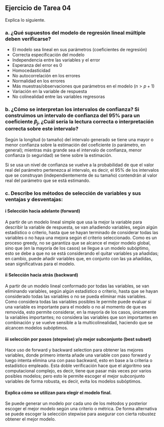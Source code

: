 ## Ejercicio de Tarea 04
Explica lo siguiente. 

### **a**. ¿Qué supuestos del modelo de regresión lineal múltiple deben verificarse?
* El modelo sea lineal en sus parámetros (coeficientes de regresión)
* Correcta especificación del modelo
* Independencia entre las variables y el error
* Esperanza del error es $0$
* Homocedasticidad
* No autocorrelación en los errores
* Normalidad en los errores
* Más muestras/observaciones que parámetros en el modelo ($n>p+1$)
* Variación en la variable de respuesta
* No colinealidad entre las variables regresoras

### **b**. ¿Cómo se interpretan los intervalos de confianza? Si construimos un intervalo de confianza del 95% para un coeficiente $\beta_j$, ¿Cuál sería la lectura correcta o interpretación correcta sobre este intervalo?
Según la longitud (o tamaño) del intervalo generado se tiene una mayor o menor confianza sobre la estimación del coeficiente (o parámetro, en general); mientras más grande sea el intervalo de confianza, menor confianza (o seguridad) se tiene sobre la estimación.

Si se usa un nivel de confianza se vuelve a la probabilidad de que el valor real del parámetro pertenezca al intervalo, es decir, el 95% de los intervalos que se construyan (independientemente de su tamaño) contendrán al valor real del parámetro que se está estimando.

### **c**. Describe los métodos de selección de variables y sus ventajas y desventajas:

#### i Selección hacia adelante (forward) 
A partir de un modelo lineal simple que usa la mejor la variable para describir la variable de respuesta, se van añadiendo variables, según algún estadístico o criterio, hasta que se hayan terminado de considerar todas las variables o no haya una mejora según el criterio seleccionado. Como es un proceso greedy, no se garantiza que se alcance el mejor modelo global, sino que (en la mayoría de los casos) se llegue a un modelo subóptimo, esto se debe a que no se está considerando el quitar variables ya añadidas; en cambio, puede añadir variables que, en conjunto con las ya añadidas, sean significativas para el modelo.

#### ii Selección hacia atrás (backward)
A partir de un modelo lineal conformado por todas las variables, se van eliminando variables, según algún estadístico o criterio, hasta que se hayan considerado todas las variables o no se pueda eliminar más variables. Como considera todas las variables posibles le permite puede evaluar sí una variable es importante para el modelo o no al momento de que es removida, esto permite considerar, en la mayoría de los casos, únicamente la variables importantes; no considera las variables que son importantes en combinación y se vuelve sensible a la multicolinealidad, haciendo que se alcancen modelos subóptimos. 


#### iii selección por pasos (stepwise) y/o mejor subconjunto (best subset) 
Hace uso de forward y backward selection para obtener las mejores variables, donde primero intenta añade una variable con paso forward y luego intenta elimina una con paso backward, esto en base a la criteria o estadístico empleado. Esta doble verificación hace que el algoritmo sea computacional complejo, es decir, tiene que pasar más veces por varios posibles modelos; pero esto le permite escoger el mejor subconjunto variables de forma robusta, es decir, evita los modelos subóptimos.


#### Explica cómo se utilizan para elegir el modelo final.
Se puede generar un modelo por cada uno de los métodos y posterior escoger el mejor modelo según una criterio o métrica. De forma alternativa se puede escoger la selección stepwise para asegurar con cierta robustez obtener el mejor modelo.